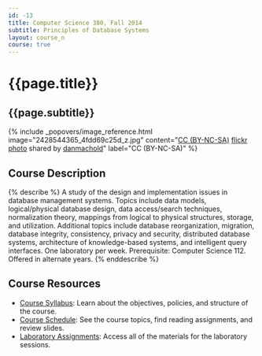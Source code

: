 ```yaml
---
id: -13
title: Computer Science 380, Fall 2014
subtitle: Principles of Database Systems
layout: course_n
course: true
---
```


# {{page.title}}
## {{page.subtitle}}

<!-- Include header image -->
{% include _popovers/image_reference.html image="2428544365_4fdd69c25d_z.jpg" content="<a href='http://creativecommons.org/licenses/by-nc-sa/2.0/'>CC (BY-NC-SA)</a> <a title='vases' href='http://flickr.com/photos/mybloodyself/2428544365'>flickr photo</a> shared by <a href='http://flickr.com/people/mybloodyself'>danmachold</a>" label="CC (BY-NC-SA)" %}

## Course Description

{% describe %}
A study of the design and implementation issues in database management systems.  Topics include data models,
logical/physical database design, data access/search techniques, normalization theory, mappings from logical to physical
structures, storage, and utilization. Additional topics include database reorganization, migration, database integrity,
consistency, privacy and security, distributed database systems, architecture of knowledge-based systems, and
intelligent query interfaces. One laboratory per week.  Prerequisite: Computer Science 112. Offered in alternate years.
{% enddescribe %}

## Course Resources

<ul class="fa-ul">

<li><i class="fa-li fa fa-arrow-right"></i><a href="{{site.baseurl}}teaching/cs380F2014/provide/syllabus/cs380F2014-syllabus.pdf"
class="major">Course Syllabus</a>: Learn about the objectives, policies, and structure of the course.

<li><i class="fa-li fa fa-arrow-right"></i><a href="{{site.baseurl}}teaching/cs380F2014/schedule/"
class="major">Course Schedule</a>: See the course topics, find reading assignments, and review slides.

<li><i class="fa-li fa fa-arrow-right"></i><a href="{{site.baseurl}}teaching/cs380F2014/laboratories/"
class="major">Laboratory Assignments</a>: Access all of the materials for the laboratory sessions.

</ul>
